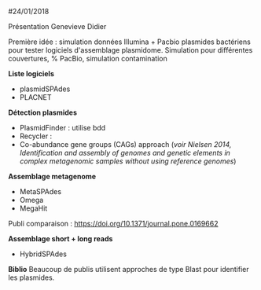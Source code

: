 #24/01/2018

Présentation Genevieve Didier

Première idée : simulation données Illumina + Pacbio plasmides bactériens pour tester logiciels d'assemblage plasmidome. 
Simulation pour différentes couvertures, % PacBio, simulation contamination

**Liste logiciels**  
- plasmidSPAdes
- PLACNET

**Détection plasmides** 
- PlasmidFinder : utilise bdd  
- Recycler : 
- Co-abundance gene groups (CAGs) approach (*voir Nielsen 2014, Identification and assembly of genomes and genetic elements in complex metagenomic samples without using reference genomes*)

**Assemblage metagenome** 
- MetaSPAdes 
- Omega  
- MegaHit

Publi comparaison : https://doi.org/10.1371/journal.pone.0169662

**Assemblage short + long reads**
- HybridSPAdes

**Biblio** 
Beaucoup de publis utilisent approches de type Blast pour identifier les plasmides.   
